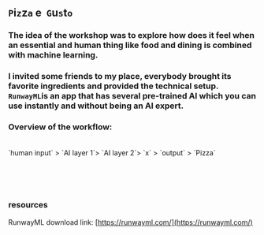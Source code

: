 ## `P`i`z`z`a` e &nbsp;`G`u`s`t`o`

### The idea of the workshop was to explore how does it feel when an essential and human thing like food and dining is combined with machine learning.
### I invited some friends to my place, everybody brought its favorite ingredients and provided the technical setup. `RunwayML`is an app that has several pre-trained AI which you can use instantly and without being an AI expert.
### Overview of the workflow:
<br>
`human input` > `AI layer 1`> `AI layer 2`> `x` > `output` > `Pizza`  

<br><br><br>

### resources   
RunwayML download link: [https://runwayml.com/](https://runwayml.com/)     



